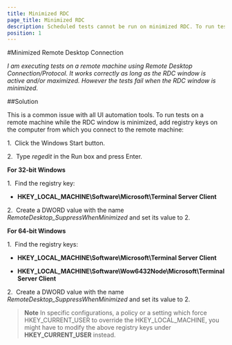 ```yaml
---
title: Minimized RDC
page_title: Minimized RDC
description: Scheduled tests cannot be run on minimized RDC. To run tests on a remote machine while the RDC window is minimized, add registry keys on the computer from which you connect to the remote machine
position: 1
---
```

#Minimized Remote Desktop Connection

*I am executing tests on a remote machine using Remote Desktop Connection/Protocol. It works correctly as long as the RDC window is active and/or maximized. However the tests fail when the RDC window is minimized.*

##Solution

This is a common issue with all UI automation tools. To run tests on a remote machine while the RDC window is minimized, add registry keys on the computer from which you connect to the remote machine:

1.&nbsp; Click the Windows Start button.

2.&nbsp; Type *regedit* in the Run box and press Enter.

**For 32-bit Windows**

1.&nbsp; Find the registry key:

* **HKEY_LOCAL_MACHINE\Software\Microsoft\Terminal Server Client**

2.&nbsp; Create a DWORD value with the name *RemoteDesktop_SuppressWhenMinimized* and set its value to 2.

**For 64-bit Windows**

1.&nbsp; Find the registry keys:

* **HKEY_LOCAL_MACHINE\Software\Microsoft\Terminal Server Client**

* **HKEY_LOCAL_MACHINE\Software\Wow6432Node\Microsoft\Terminal Server Client**

2.&nbsp; Create a DWORD value with the name *RemoteDesktop_SuppressWhenMinimized* and set its value to 2.

> **Note** In specific configurations, a policy or a setting which force HKEY_CURRENT_USER to override the HKEY_LOCAL_MACHINE, you might have to modify the above registry keys under **HKEY_CURRENT_USER** instead.